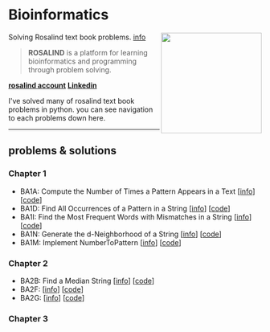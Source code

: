 # Bioinformatics
Solving Rosalind text book problems. [info](http://rosalind.info/problems/list-view/?location=bioinformatics-textbook-track)
<img src="http://rosalind.info/static/img/logo.png?v=1560257990"  width=200 align="right">
> **ROSALIND** is a platform for learning bioinformatics and programming through problem solving.


**[rosalind account](http://rosalind.info/users/96106741/)** 
**[Linkedin](https://www.linkedin.com/in/nimafathi/)**

  I've solved many of rosalind text book problems in python. you can see navigation to each problems down here.
***
## problems & solutions
### Chapter 1
* BA1A: Compute the Number of Times a Pattern Appears in a Text [[info](http://rosalind.info/problems/ba1a/)] [[code](https://github.com/NimaFathi/Bioinformatics/blob/main/BookProblems/Chapter1/BA1A)]
* BA1D: Find All Occurrences of a Pattern in a String [[info](http://rosalind.info/problems/ba1d/)] [[code](https://github.com/NimaFathi/Bioinformatics/blob/main/BookProblems/Chapter1/BA1D)]
* BA1I: Find the Most Frequent Words with Mismatches in a String [[info](http://rosalind.info/problems/ba1i/)] [[code](https://github.com/NimaFathi/Bioinformatics/blob/main/BookProblems/Chapter1/BA1I)]
* BA1N: Generate the d-Neighborhood of a String [[info](http://rosalind.info/problems/ba1n/)] [[code](https://github.com/NimaFathi/Bioinformatics/blob/main/BookProblems/Chapter1/BA1N)]
* BA1M: 	Implement NumberToPattern [[info](http://rosalind.info/problems/ba1m/)] [[code](https://github.com/NimaFathi/Bioinformatics/blob/main/BookProblems/Chapter1/Implement%20NumberToPattern(BA1M))]

### Chapter 2
* BA2B:	Find a Median String [[info](http://rosalind.info/problems/ba2b/)] [[code](https://github.com/NimaFathi/Bioinformatics/blob/main/BookProblems/Chapter2/Implement%20MedianString%20(BA2B))]
* BA2F: [[info](http://rosalind.info/problems/ba2f/)] [[code](https://github.com/NimaFathi/Bioinformatics/blob/main/BookProblems/Chapter2/Implement%20RandomizedMotifSearch%20(BA2F))]
* BA2G: [[info](http://rosalind.info/problems/ba2g/)] [[code](https://github.com/NimaFathi/Bioinformatics/tree/main/BookProblems/Chapter2/Implement%20Gibssampler(BA2G))]

### Chapter 3

